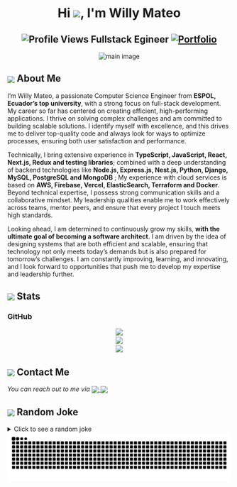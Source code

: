 <h1 align="center">Hi <img src="https://github.com/ParthJohri/ParthJohri/blob/readME/icons/Hi.gif" width="28px"/>, I'm Willy Mateo</h2>
<h2 align="center">
  <img src="https://komarev.com/ghpvc/?username=willymateo&color=brightgreen&style=for-the-badge" alt="Profile Views" style="height:21px;">
Fullstack Egineer
<a href="https://willymateo.vercel.app/">
    <img src="https://img.shields.io/badge/Portfolio-543DE0?style=for-the-badge&logo=About.me&logoColor=white" alt="Portfolio" style="height:22px;">
</a>

</h2>

<div align="center">
 <img alt="main image" src="https://github.com/user-attachments/assets/4f27fa78-d9a2-4126-b732-1f0fc64c607b" />
</div>

## <img align ='center' src="https://i.giphy.com/media/v1.Y2lkPTc5MGI3NjExdjh2dDM4bDhyYzM5NmppaHJ6dG56Mmh3bTkyanFkdWRvZ3R1cGoycSZlcD12MV9pbnRlcm5hbF9naWZfYnlfaWQmY3Q9ZQ/LOnt6uqjD9OexmQJRB/giphy.gif" width="37" /> About Me

I’m Willy Mateo, a passionate Computer Science Engineer from
        <strong> ESPOL, Ecuador’s top university</strong>, with a strong focus on full-stack
        development. My career so far has centered on creating efficient, high-performing
        applications. I thrive on solving complex challenges and am committed to building scalable
        solutions. I identify myself with excellence, and this drives me to deliver top-quality code
        and always look for ways to optimize processes, ensuring both user satisfaction and
        performance.
      
Technically, I bring extensive experience in
        <strong> TypeScript, JavaScript, React, Next.js, Redux and testing libraries</strong>;
        combined with a deep understanding of backend technologies like
        <strong>Node.js, Express.js, Nest.js, Python, Django, MySQL, PostgreSQL and MongoDB</strong>
        ; My experience with cloud services is based on
        <strong> AWS, Firebase, Vercel, ElasticSearch, Terraform and Docker</strong>. Beyond
        technical expertise, I possess strong communication skills and a collaborative mindset. My
        leadership qualities enable me to work effectively across teams, mentor peers, and ensure
        that every project I touch meets high standards.

Looking ahead, I am determined to continuously grow my skills,
        <strong> with the ultimate goal of becoming a software architect</strong>. I am driven by
        the idea of designing systems that are both efficient and scalable, ensuring that technology
        not only meets today’s demands but is also prepared for tomorrow’s challenges. I am
        constantly improving, learning, and innovating, and I look forward to opportunities that
        push me to develop my expertise and leadership further.

  ## <img align="center" src="https://github.com/ParthJohri/ParthJohri/blob/readME/icons/stats.gif"  width="32"/> Stats
  ### GitHub
  <div align="center">


   ![](https://github-readme-streak-stats.herokuapp.com/?user=willymateo&theme=tokyonight&hide_border=false&count_private=true)<br/>
   ![](https://github-readme-stats.vercel.app/api/top-langs/?username=willymateo&theme=tokyonight&hide_border=false&include_all_commits=true&count_private=true&layout=compact&count_private=true)<br/>
   ![](https://github-readme-activity-graph.vercel.app/graph?username=willymateo&theme=tokyo-night&count_private=true)

  </div>

## <img align="center" src="https://github.com/ParthJohri/ParthJohri/blob/readME/icons/Contact.gif"  width="37"/> Contact Me

<p> 
 <i>You can reach out to me via</i> 
<a href="mailto:matheoowilly@gmail.com">
     <img align="center" src="https://github.com/ParthJohri/ParthJohri/blob/readME/icons/Gmail.gif"  width="100"/>
 </a>

  <a href="https://www.linkedin.com/in/willymateo">
    <img align="center" src="https://github.com/ParthJohri/ParthJohri/blob/readME/icons/Linkedin.gif" width="70"/>
  </a>
</p>



## <img align ='center' src='https://media2.giphy.com/media/UQDSBzfyiBKvgFcSTw/giphy.gif?cid=ecf05e47p3cd513axbek3f56ti3jzizq8hincw20jauyyfyw&rid=giphy.gif' width ='37' /> Random Joke 

<details>
  <summary>Click to see a random joke</summary>
  <div align="center">
   
  ![Jokes Card](https://readme-jokes.vercel.app/api?theme=halloween)
  
  </div>
</details>

<div align="center">
  <picture>
    <source media="(prefers-color-scheme: dark)" srcset="https://github.com/ParthJohri/ParthJohri/blob/output/github-contribution-grid-snake-dark.svg">
    <source media="(prefers-color-scheme: light)" srcset="https://github.com/ParthJohri/ParthJohri/blob/output/github-contribution-grid-snake.svg">
    <img alt="github contribution grid snake animation" src="https://github.com/ParthJohri/ParthJohri/blob/output/github-contribution-grid-snake.svg">
  </picture>
</div>

